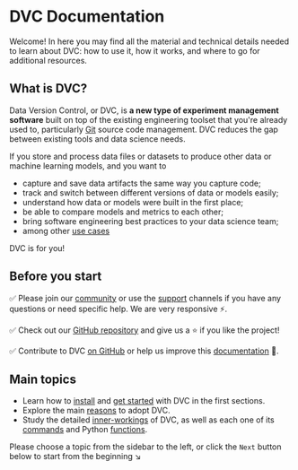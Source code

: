 # DVC Documentation

Welcome! In here you may find all the material and technical details needed to
learn about DVC: how to use it, how it works, and where to go for additional
resources.

## What is DVC?

Data Version Control, or DVC, is **a new type of experiment management
software** built on top of the existing engineering toolset that you're already
used to, particularly [Git](https://git-scm.com) source code management. DVC
reduces the gap between existing tools and data science needs.

If you store and process data files or datasets to produce other data or machine
learning models, and you want to

- capture and save <abbr>data artifacts</abbr> the same way you capture code;
- track and switch between different versions of data or models easily;
- understand how data or models were built in the first place;
- be able to compare models and metrics to each other;
- bring software engineering best practices to your data science team;
- among other [use cases](/doc/use-cases)

DVC is for you!

## Before you start

✅ Please join our [community](/community) or use the [support](/support)
channels if you have any questions or need specific help. We are very responsive
⚡.

✅ Check out our [GitHub repository](https://github.com/iterative/dvc) and give
us a ⭐ if you like the project!

✅ Contribute to DVC [on GitHub](https://github.com/iterative/dvc) or help us
improve this [documentation](https://github.com/iterative/dvc.org) 🙏.

## Main topics

- Learn how to [install](/doc/install) and
  [get started](/doc/tutorials/get-started) with DVC in the first sections.
- Explore the main [reasons](/doc/use-cases) to adopt DVC.
- Study the detailed [inner-workings](/doc/user-guide) of DVC, as well as each
  one of its [commands](/doc/command-reference) and Python
  [functions](/doc/api-reference).

Please choose a topic from the sidebar to the left, or click the `Next` button
below to start from the beginning ↘
